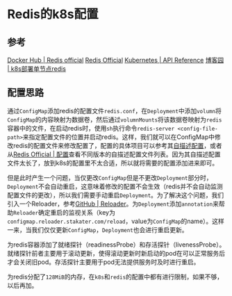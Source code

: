 # Redis的k8s配置

## 参考

[Docker Hub | Redis official](https://hub.docker.com/_/redis/)
[Redis Official](https://redis.io/)
[Kubernetes | API Reference](https://kubernetes.io/docs/reference/generated/kubernetes-api/v1.22/)
[博客园 | k8s部署单节点redis](https://blog.csdn.net/xujiamin0022016/article/details/109763447)

## 配置思路

通过`ConfigMap`添加redis的配置文件`redis.conf`，在`Deployment`中添加`volumn`将`ConfigMap`的内容映射为数据卷，然后通过`volumnMounts`将该数据卷映射为`redis`容器中的文件，在启动redis时，使用`sh`执行命令`redis-server <config-file-path>`来指定配置文件的位置并启动redis。这样，我们就可以在ConfigMap中修改redis的配置文件来修改配置了，配置的具体项目可以参考其[自描述配置](https://raw.githubusercontent.com/redis/redis/6.0/redis.conf)，或者从[Redis Official | 配置](https://redis.io/topics/config)查看不同版本的自描述配置文件列表。因为其自描述配置文件太长了，放到k8s的配置里不太合适，所以就将需要的配置添加进来即可。

但是此时产生一个问题，当仅更改`ConfigMap`但是不更改`Deployment`部分时，`Deployment`不会自动重启，这意味着修改的配置不会生效（redis并不会自动监测配置文件的更改），所以我们需要手动重启`Deployment`。为了解决这个问题，我们引入一个Reloader，参考[GitHub | Reloader](https://github.com/stakater/Reloader)。为`Deployment`添加`annotation`来帮助`Reloader`确定重启的监视关系（key为`configmap.reloader.stakater.com/reload`，value为`ConfigMap`的name）。这样一来，当我们仅仅更新`ConfigMap`，`Deployment`也会进行重启更新。

为redis容器添加了就绪探针（readinessProbe）和存活探针（livenessProbe）。就绪探针前者主要用于滚动更新，使得滚动更新时新启动的pod在可以正常服务后才会关闭旧pod。存活探针主要用于pod无法提供服务时及时进行重启。

为redis分配了`128MiB`的内存，在`k8s`和`redis`的配置中都有进行限制，如果不够，以后再加。




